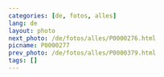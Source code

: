 ```yaml
---
categories: [de, fotos, alles]
lang: de
layout: photo
next_photo: /de/fotos/alles/P0000276.html
picname: P0000277
prev_photo: /de/fotos/alles/P0000379.html
tags: []
---
```

